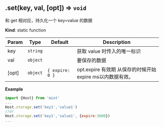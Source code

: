 <a name="module_miot/host/storage.set"></a>

## .set(key, val, [opt]) ⇒ <code>void</code>
和 get 相对应，持久化一个 key=value 的数据

**Kind**: static function  

| Param | Type | Default | Description |
| --- | --- | --- | --- |
| key | <code>string</code> |  | 获取 value 时传入的唯一标识 |
| val | <code>object</code> |  | 要保存的数据 |
| [opt] | <code>object</code> | <code>{ expire: 0 }</code> | opt.expire 有效期 从保存的时候开始 expire ms以内数据有效。 |

**Example**  
```js
import {Host} from 'miot'
...
Host.storage.set('key1','value1')
//or
Host.storage.set('key1','value1', {expire:3600})
...
```
